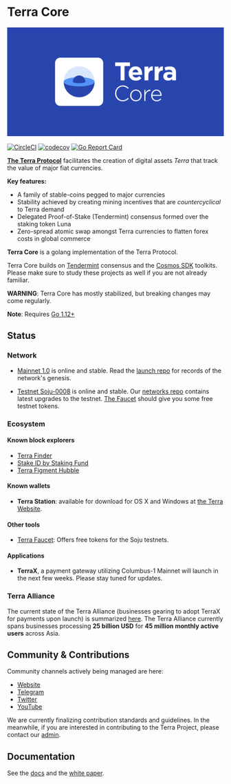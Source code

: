 # Terra Core
![banner](docs/terra-core.png)

[![CircleCI](https://circleci.com/gh/terra-project/core/tree/develop.svg?style=svg&circle-token=9d02a374fccebf599abb8ae363c30e33d45acc6d)](https://circleci.com/gh/terra-project/core/tree/develop)
[![codecov](https://codecov.io/gh/terra-project/core/branch/develop/graph/badge.svg)](https://codecov.io/gh/terra-project/core)
[![Go Report Card](https://goreportcard.com/badge/github.com/terra-project/core)](https://goreportcard.com/report/github.com/terra-project/core)

**[The Terra Protocol](https://terra.money)** facilitates the creation of digital assets _Terra_ that track the value of major fiat currencies.

**Key features:**

- A family of stable-coins pegged to major currencies
- Stability achieved by creating mining incentives that are _countercyclical_ to Terra demand
- Delegated Proof-of-Stake (Tendermint) consensus formed over the staking token Luna
- Zero-spread atomic swap amongst Terra currencies to flatten forex costs in global commerce 

**Terra Core** is a golang implementation of the Terra Protocol.

Terra Core builds on [Tendermint](https://github.com/tendermint/tendermint) consensus and the [Cosmos SDK](https://github.com/cosmos/cosmos-sdk) toolkits. Please make sure to study these projects as well if you are not already familiar.

**WARNING**: Terra Core has mostly stabilized, but breaking changes may come regularly.

**Note**: Requires [Go 1.12+](https://golang.org/dl/)

## Status

### Network

- [Mainnet 1.0](https://terra.stake.id) is online and stable. Read the [launch repo](https://github.com/terra-project/launch) for records of the network's genesis. 

- [Testnet Soju-0008](https://soju.stake.id) is online and stable. Our [networks repo](https://github.com/terra-project/networks) contains latest upgrades to the testnet. [The Faucet](https://faucet.terra.money) should give you some free testnet tokens. 

### Ecosystem

#### Known block explorers
- [Terra Finder](https://finder.terra.money)
- [Stake ID by Staking Fund](https://terra.stake.id)
- [Terra Figment Hubble](https://hubble.figment.network/terra/chains/columbus-1)

#### Known wallets
- **Terra Station**: available for download for OS X and Windows at [the Terra Website](https://terra.money).

#### Other tools 
- [Terra Faucet](https://faucet.terra.money): Offers free tokens for the Soju testnets. 

#### Applications 
- **TerraX**, a payment gateway utilizing Columbus-1 Mainnet will launch in the next few weeks. Please stay tuned for updates. 

### Terra Alliance

The current state of the Terra Alliance (businesses gearing to adopt TerraX for payments upon launch) is summarized [here](https://medium.com/terra-money/state-of-the-terra-alliance-d7f3ff8f6411?fbclid=IwAR2xyZ2sRi_gTHeNPH8tL_VoXpvmDq3sdWMwXaSQCAbHhQGhIEx-yHxWRio). The Terra Alliance currently spans businesses processing **25 billion USD** for **45 million monthly active users** across Asia. 


## Community & Contributions

Community channels actively being managed are here:
- [Website](https://terra.money/)
- [Telegram](https://t.me/terra_announcements)
- [Twitter](https://twitter.com/terra_money)
- [YouTube](https://goo.gl/3G4T1z)

We are currently finalizing contribution standards and guidelines. In the meanwhile, if you are interested in contributing to the Terra Project, please contact our [admin](mailto:general@terra.money). 

## Documentation

See the [docs](https://docs.terra.money) and the [white paper](https://terra.money/static/Terra_White_Paper.pdf).
